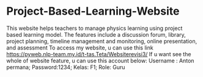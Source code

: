 # Project-Based-Learning-Website
This website helps teachers to manage physics learning using project based learning model. The features include  a discussion forum, library, project planning,  timeline management and monitoring,  online presentation, and assessment
To access my website, u can use this link https://pyweb.nlp-team.my.id/t-tas.Teta/Websiterevisi3/
If u want see the whole of website feature, u can use this account below:
Username : Anton permana; Password:1234; Kelas: F1; Role: Guru

